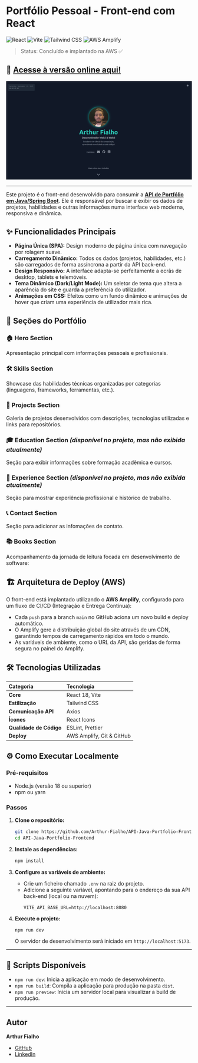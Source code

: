 # Portfólio Pessoal - Front-end com React

![React](https://img.shields.io/badge/React-18-blue?logo=react)
![Vite](https://img.shields.io/badge/Vite-5.x-purple?logo=vite)
![Tailwind CSS](https://img.shields.io/badge/Tailwind%20CSS-3.x-cyan?logo=tailwindcss)
![AWS Amplify](https://img.shields.io/badge/AWS%20Amplify-deployed-orange?logo=awsamplify)

> Status: Concluído e implantado na AWS ✅

## 🚀 **[Acesse à versão online aqui!](https://arthurfialho.com.br/)**

![Screenshot do Portfólio](./src/assets/homepage.png)

---

Este projeto é o front-end desenvolvido para consumir a **[API de Portfólio em Java/Spring Boot](https://github.com/Arthur-Fialho/API-Java-Portfolio)**. Ele é responsável por buscar e exibir os dados de projetos, habilidades e outras informações numa interface web moderna, responsiva e dinâmica.

## ✨ Funcionalidades Principais

- **Página Única (SPA):** Design moderno de página única com navegação por rolagem suave.
- **Carregamento Dinâmico:** Todos os dados (projetos, habilidades, etc.) são carregados de forma assíncrona a partir da API back-end.
- **Design Responsivo:** A interface adapta-se perfeitamente a ecrãs de desktop, tablets e telemóveis.
- **Tema Dinâmico (Dark/Light Mode):** Um seletor de tema que altera a aparência do site e guarda a preferência do utilizador.
- **Animações em CSS:** Efeitos como um fundo dinâmico e animações de hover que criam uma experiência de utilizador mais rica.

## 📑 Seções do Portfólio

### 🏠 Hero Section
Apresentação principal com informações pessoais e profissionais.

### 🛠️ Skills Section
Showcase das habilidades técnicas organizadas por categorias (linguagens, frameworks, ferramentas, etc.).

### 💼 Projects Section
Galeria de projetos desenvolvidos com descrições, tecnologias utilizadas e links para repositórios.

### 🎓 Education Section *(disponível no projeto, mas não exibida atualmente)*
Seção para exibir informações sobre formação acadêmica e cursos.

### 💼 Experience Section *(disponível no projeto, mas não exibida atualmente)*
Seção para mostrar experiência profissional e histórico de trabalho.

### 📞 Contact Section
Seção para adicionar as infomações de contato.

### 📚 Books Section
Acompanhamento da jornada de leitura focada em desenvolvimento de software:

## 🏗️ Arquitetura de Deploy (AWS)

O front-end está implantado utilizando o **AWS Amplify**, configurado para um fluxo de CI/CD (Integração e Entrega Contínua):
- Cada `push` para a branch `main` no GitHub aciona um novo build e deploy automático.
- O Amplify gere a distribuição global do site através de um CDN, garantindo tempos de carregamento rápidos em todo o mundo.
- As variáveis de ambiente, como o URL da API, são geridas de forma segura no painel do Amplify.

## 🛠️ Tecnologias Utilizadas

| Categoria | Tecnologia |
| :--- | :--- |
| **Core** | React 18, Vite |
| **Estilização** | Tailwind CSS |
| **Comunicação API** | Axios |
| **Ícones** | React Icons |
| **Qualidade de Código** | ESLint, Prettier |
| **Deploy** | AWS Amplify, Git & GitHub |

## ⚙️ Como Executar Localmente

### Pré-requisitos
- Node.js (versão 18 ou superior)
- npm ou yarn

### Passos
1.  **Clone o repositório:**
    ```bash
    git clone https://github.com/Arthur-Fialho/API-Java-Portfolio-Frontend.git
    cd API-Java-Portfolio-Frontend
    ```

2.  **Instale as dependências:**
    ```bash
    npm install
    ```

3.  **Configure as variáveis de ambiente:**
    - Crie um ficheiro chamado `.env` na raiz do projeto.
    - Adicione a seguinte variável, apontando para o endereço da sua API back-end (local ou na nuvem):
      ```
      VITE_API_BASE_URL=http://localhost:8080
      ```

4.  **Execute o projeto:**
    ```bash
    npm run dev
    ```
    O servidor de desenvolvimento será iniciado em `http://localhost:5173`.

---

## 📜 Scripts Disponíveis

- `npm run dev`: Inicia a aplicação em modo de desenvolvimento.
- `npm run build`: Compila a aplicação para produção na pasta `dist`.
- `npm run preview`: Inicia um servidor local para visualizar a build de produção.

---

## Autor

**Arthur Fialho**
* [GitHub](https://github.com/Arthur-Fialho)
* [LinkedIn](https://www.linkedin.com/in/arthurfialho/)
